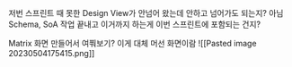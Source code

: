 저번 스프린트 때 못한 Design View가 안넘어 왔는데 안하고 넘어가도 되는지?
아님 Schema, SoA 작업 끝내고 이거까지 하는게 이번 스프린트에 포함되는 건지?

Matrix 화면 만들어서 여쭤보기? 이게 대체 머선 화면이람
![[Pasted image 20230504175415.png]]